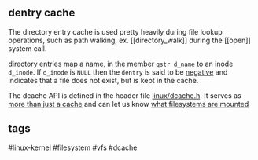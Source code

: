 ## dentry cache

The directory entry cache is used pretty heavily during file lookup operations, such as path walking, ex. [[directory_walk]] during the [[open]] system call.

directory entries map a name, in the member `qstr d_name` to an inode `d_inode`. If `d_inode` is `NULL` then the `dentry` is said to be [negative](https://lwn.net/Articles/814535/) and indicates that a file does not exist, but is kept in the cache.

The dcache API is defined in the header file [linux/dcache.h](https://github.com/torvalds/linux/blob/v5.8/include/linux/dcache.h). It serves as [more than just a cache](https://www.kernel.org/doc/html/latest/filesystems/path-lookup.html#more-than-just-a-cache) and can let us know [what filesystems are mounted](https://github.com/torvalds/linux/blob/v5.8/fs/mount.h#L33)

## tags

#linux-kernel #filesystem #vfs #dcache